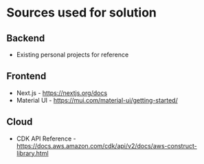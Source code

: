 # Sources used for solution

## Backend
- Existing personal projects for reference

## Frontend
- Next.js - https://nextjs.org/docs
- Material UI - https://mui.com/material-ui/getting-started/

## Cloud
- CDK API Reference - https://docs.aws.amazon.com/cdk/api/v2/docs/aws-construct-library.html
